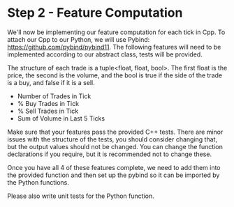 # Step 2 - Feature Computation


We'll now be implementing our feature computation for each tick in Cpp. To attach our Cpp to our Python, we will use Pybind: https://github.com/pybind/pybind11.
The following features will need to be implemented according to our abstract class, tests will be provided. 

The structure of each trade is a tuple<float, float, bool>. The first float is the price, the second is the volume, and the bool is true if the side
of the trade is a buy, and false if it is a sell.

- Number of Trades in Tick
- % Buy Trades in Tick
- % Sell Trades in Tick
- Sum of Volume in Last 5 Ticks

Make sure that your features pass the provided C++ tests. There are minor issues with the structure of the tests,
you should consider changing that, but the output values should not be changed. You can change the function declarations if you require, but it is recommended not to change these.

Once you have all 4 of these features complete, we need to add them into the provided function and then set up the pybind so
it can be imported by the Python functions. 

Please also write unit tests for the Python function.
